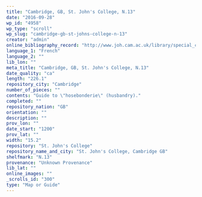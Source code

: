 ```yaml
---
title: "Cambridge, GB, St. John's College, N.13"
date: "2016-09-28"
wp_id: "4958"
wp_type: "scroll"
wp_slug: "cambridge-gb-st-johns-college-n-13"
creator: "admin"
online_bibliography_record: "http://www.joh.cam.ac.uk/library/special_collections/manuscripts/medieval_manuscripts/medman/N_13.htm"
language_1: "French"
language_2: ""
lib_lon: ""
meta_title: "Cambridge, GB, St. John's College, N.13"
date_quality: "ca"
length: "226.1"
repository_city: "Cambridge"
number_of_pieces: ""
contents: "Guide to \"hosebonderie\" (husbandry)."
completed: ""
repository_nation: "GB"
orientation: ""
description: ""
prov_lon: ""
date_start: "1200"
prov_lat: ""
width: "15.2"
repository: "St. John's College"
repository_name_and_city: "St. John's College, Cambridge GB"
shelfmark: "N.13"
provenance: "Unknown Provenance"
lib_lat: ""
online_images: ""
_scrolls_id: "300"
type: "Map or Guide"
---
```



